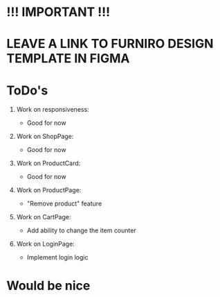# !!! IMPORTANT !!!

# LEAVE A LINK TO FURNIRO DESIGN TEMPLATE IN FIGMA

# ToDo's

1. Work on responsiveness:

   - Good for now

2. Work on ShopPage:

   - Good for now

3. Work on ProductCard:

   - Good for now

4. Work on ProductPage:

   - "Remove product" feature

5. Work on CartPage:

   - Add ability to change the item counter

6. Work on LoginPage:

   - Implement login logic

# Would be nice
